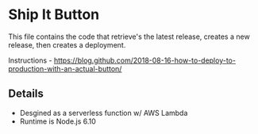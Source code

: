 # Ship It Button

This file contains the code that retrieve's the latest release, creates a new release, then creates a deployment.

Instructions - https://blog.github.com/2018-08-16-how-to-deploy-to-production-with-an-actual-button/

## Details 

- Desgined as a serverless function w/ AWS Lambda 
- Runtime is Node.js 6.10



